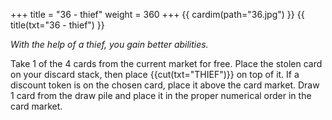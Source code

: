 +++
title = "36 - thief"
weight = 360
+++
{{ cardim(path="36.jpg") }}
{{ title(txt="36 - thief") }}

*With the help of a thief, you gain better abilities.*

Take 1 of the 4 cards from the current market for free. Place the stolen card
on your discard stack, then place {{cut(txt="THIEF")}} on top of it. If a
discount token is on the chosen card, place it above the card market. Draw 1
card from the draw pile and place it in the proper numerical order in the card
market.

